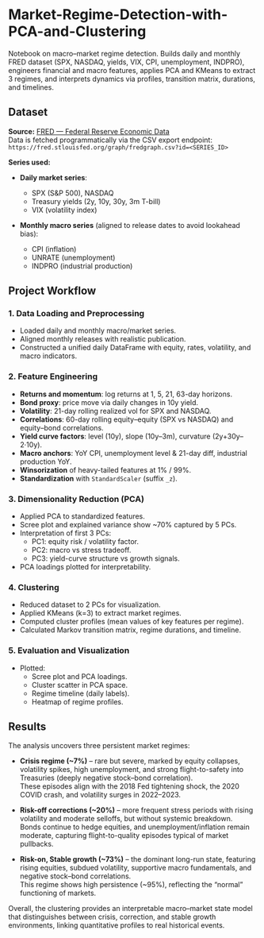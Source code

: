 # Market-Regime-Detection-with-PCA-and-Clustering
Notebook on macro–market regime detection. Builds daily and monthly FRED dataset (SPX, NASDAQ, yields, VIX, CPI, unemployment, INDPRO), engineers financial and macro features, applies PCA and KMeans to extract 3 regimes, and interprets dynamics via profiles, transition matrix, durations, and timelines.

## Dataset

**Source:**  [FRED — Federal Reserve Economic Data](https://fred.stlouisfed.org)  
Data is fetched programmatically via the CSV export endpoint:  
`https://fred.stlouisfed.org/graph/fredgraph.csv?id=<SERIES_ID>`  

**Series used:**
- **Daily market series**:  
  - SPX (S&P 500), NASDAQ  
  - Treasury yields (2y, 10y, 30y, 3m T-bill)  
  - VIX (volatility index)

- **Monthly macro series** (aligned to release dates to avoid lookahead bias):  
  - CPI (inflation)  
  - UNRATE (unemployment)  
  - INDPRO (industrial production)

## Project Workflow

### 1. Data Loading and Preprocessing 
- Loaded daily and monthly macro/market series.  
- Aligned monthly releases with realistic publication.   
- Constructed a unified daily DataFrame with equity, rates, volatility, and macro indicators.

### 2. Feature Engineering
- **Returns and momentum**: log returns at 1, 5, 21, 63-day horizons.  
- **Bond proxy**: price move via daily changes in 10y yield.  
- **Volatility**: 21-day rolling realized vol for SPX and NASDAQ.  
- **Correlations**: 60-day rolling equity–equity (SPX vs NASDAQ) and equity–bond correlations.  
- **Yield curve factors**: level (10y), slope (10y–3m), curvature (2y+30y–2·10y).  
- **Macro anchors**: YoY CPI, unemployment level & 21-day diff, industrial production YoY.  
- **Winsorization** of heavy-tailed features at 1% / 99%.  
- **Standardization** with `StandardScaler` (suffix `_z`).

### 3. Dimensionality Reduction (PCA)
- Applied PCA to standardized features.  
- Scree plot and explained variance show ~70% captured by 5 PCs.  
- Interpretation of first 3 PCs:  
  - PC1: equity risk / volatility factor.  
  - PC2: macro vs stress tradeoff.  
  - PC3: yield-curve structure vs growth signals.  
- PCA loadings plotted for interpretability.

### 4. Clustering
- Reduced dataset to 2 PCs for visualization.  
- Applied KMeans (k=3) to extract market regimes.  
- Computed cluster profiles (mean values of key features per regime).  
- Calculated Markov transition matrix, regime durations, and timeline.

### 5. Evaluation and Visualization
- Plotted:
  - Scree plot and PCA loadings.  
  - Cluster scatter in PCA space.  
  - Regime timeline (daily labels).  
  - Heatmap of regime profiles.  
 
## Results
The analysis uncovers three persistent market regimes:

- **Crisis regime (~7%)** – rare but severe, marked by equity collapses, volatility spikes, high unemployment, and strong flight-to-safety into Treasuries (deeply negative stock–bond correlation).  
  These episodes align with the 2018 Fed tightening shock, the 2020 COVID crash, and volatility surges in 2022–2023.

- **Risk-off corrections (~20%)** – more frequent stress periods with rising volatility and moderate selloffs, but without systemic breakdown.  
  Bonds continue to hedge equities, and unemployment/inflation remain moderate, capturing flight-to-quality episodes typical of market pullbacks.

- **Risk-on, Stable growth (~73%)** – the dominant long-run state, featuring rising equities, subdued volatility, supportive macro fundamentals, and negative stock–bond correlations.  
  This regime shows high persistence (~95%), reflecting the “normal” functioning of markets.


Overall, the clustering provides an interpretable macro–market state model that distinguishes between crisis, correction, and stable growth environments, linking quantitative profiles to real historical events.

